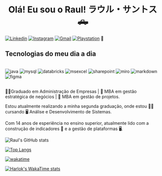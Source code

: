
<h1 align="center"> Olá! Eu sou o Raul! ラウル・サントス 🛻</h1>

[![Linkedin](https://img.shields.io/badge/LinkedIn-0077B5?style=for-the-badge&logo=linkedin&logoColor=white)](https://www.linkedin.com/in/raul-santos-199923119/)
[![Instagram](https://img.shields.io/badge/Instagram-E4405F?style=for-the-badge&logo=instagram&logoColor=white)](https://www.instagram.com/raulzets/)
[![Gmail](https://img.shields.io/badge/Gmail-D14836?style=for-the-badge&logo=gmail&logoColor=white)](mailto:raul.santosss@gmail.com)
[![Playstation](https://img.shields.io/badge/PlayStation-003791?style=for-the-badge&logo=playstation&logoColor=white)]()  💙

## Tecnologias do meu dia a dia
<div style="display: inline_block"><br>
  <img align="center" alt="java" src="https://img.shields.io/badge/Java-ED8B00?style=for-the-badge&logo=openjdk&logoColor=white"/>
  <img align="center" alt="mysql" src="https://img.shields.io/badge/MySQL-00000F?style=for-the-badge&logo=mysql&logoColor=white"/>
  <img align="center" alt="databricks" src="https://img.shields.io/badge/Databricks-FF3621?style=for-the-badge&logo=Databricks&logoColor=white"/>
  <img align="center" alt="msexcel" src="https://img.shields.io/badge/Microsoft_Excel-217346?style=for-the-badge&logo=microsoft-excel&logoColor=white"/>
  <img align="center" alt="sharepoint" src="https://img.shields.io/badge/Microsoft_SharePoint-0078D4?style=for-the-badge&logo=microsoft-sharepoint&logoColor=white"/>
  <img align="center" alt="miro" src="https://img.shields.io/badge/Miro-050038?style=for-the-badge&logo=Miro&logoColor=white"/>
  <img align="center" alt="markdown" src="https://img.shields.io/badge/Markdown-000000?style=for-the-badge&logo=markdown&logoColor=white"/>
  <img align="center" alt="figma" src="https://img.shields.io/badge/Figma-F24E1E?style=for-the-badge&logo=figma&logoColor=white"/>
</div>
<br>

👨‍💻Graduado em Administração de Empresas | 💼 MBA em gestão estratégica de negócios | 💼 MBA em gestão de projetos.

Estou atualmente realizando a minha segunda graduação, onde estou 👨‍🎓 cursando 🖥️ Análise e Desenvolvimento de Sistemas.

Com 14 anos de esperiência no ensino superior, atualmente lido com a construção de indicadores 🚀 e a gestão de plataformas 🖥️.

![Raul's GitHub stats](https://github-readme-stats.vercel.app/api?username=raulzets&show_icons=true&theme=dracula)

[![Top Langs](https://github-readme-stats.vercel.app/api/top-langs/?username=raulzets&layout=donut-vertical)](https://github.com/anuraghazra/github-readme-stats)

[![wakatime](https://wakatime.com/badge/user/aae56827-8e73-4842-9d43-632ab6ffb294.svg)](https://wakatime.com/@aae56827-8e73-4842-9d43-632ab6ffb294)

[![Harlok's WakaTime stats](https://github-readme-stats.vercel.app/api/wakatime?username=raulzets)](https://github.com/anuraghazra/github-readme-stats)


